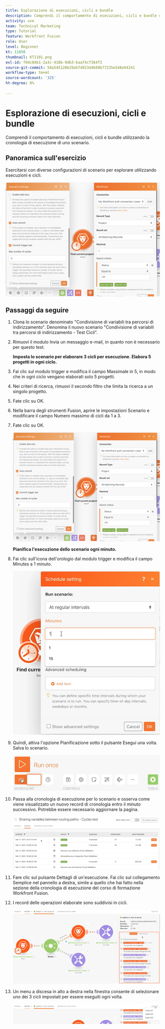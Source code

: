 ```yaml
---
title: Esplorazione di esecuzioni, cicli e bundle
description: Comprendi il comportamento di esecuzioni, cicli e bundle utilizzando la cronologia di esecuzione di uno scenario.
activity: use
team: Technical Marketing
type: Tutorial
feature: Workfront Fusion
role: User
level: Beginner
kt: 11050
thumbnail: KT1101.png
exl-id: f04c84b1-2a3c-418b-9db3-baa74cf364f3
source-git-commit: 58a545120b29a5f492344b89b77235e548e94241
workflow-type: tm+mt
source-wordcount: '325'
ht-degree: 0%

---
```


# Esplorazione di esecuzioni, cicli e bundle

Comprendi il comportamento di esecuzioni, cicli e bundle utilizzando la cronologia di esecuzione di uno scenario.

## Panoramica sull&#39;esercizio

Esercitarsi con diverse configurazioni di scenario per esplorare utilizzando esecuzioni e cicli.

![Esplorazione di cicli e bundle di esecuzione Immagine 1](../12-exercises/assets/exploring-runs-cycles-and-bundles-walkthrough-1.png)

## Passaggi da seguire

1. Clona lo scenario denominato &quot;Condivisione di variabili tra percorsi di indirizzamento&quot;. Denomina il nuovo scenario &quot;Condivisione di variabili tra percorsi di indirizzamento - Test Cicli&quot;.
1. Rimuovi il modulo Invia un messaggio e-mail, in quanto non è necessario per questo test.

   **Imposta lo scenario per elaborare 3 cicli per esecuzione. Elabora 5 progetti in ogni ciclo.**

1. Fai clic sul modulo trigger e modifica il campo Massimale in 5, in modo che in ogni ciclo vengano elaborati solo 5 progetti.
1. Nei criteri di ricerca, rimuovi il secondo filtro che limita la ricerca a un singolo progetto.
1. Fate clic su OK.

1. Nella barra degli strumenti Fusion, aprire le impostazioni Scenario e modificare il campo Numero massimo di cicli da 1 a 3.
1. Fate clic su OK.

   ![Esplorazione di cicli e bundle di esecuzione Immagine 1](../12-exercises/assets/exploring-runs-cycles-and-bundles-walkthrough-1.png)


   **Pianifica l&#39;esecuzione dello scenario ogni minuto.**

1. Fai clic sull&#39;icona dell&#39;orologio dal modulo trigger e modifica il campo Minutes a 1 minuto.

   ![Esplorazione di cicli e bundle di esecuzione Immagine 2](../12-exercises/assets/exploring-runs-cycles-and-bundles-walkthrough-2.png)

1. Quindi, attiva l&#39;opzione Pianificazione sotto il pulsante Esegui una volta. Salva lo scenario.

   ![Esplorazione di cicli e bundle di esecuzione Immagine 3](../12-exercises/assets/exploring-runs-cycles-and-bundles-walkthrough-3.png)

1. Passa alla cronologia di esecuzione per lo scenario e osserva come viene visualizzato un nuovo record di cronologia entro il minuto successivo. Potrebbe essere necessario aggiornare la pagina.

   ![Esplorazione di cicli e bundle di esecuzione Immagine 1](../12-exercises/assets/exploring-runs-cycles-and-bundles-walkthrough-4.png)

1. Fare clic sul pulsante Dettagli di un&#39;esecuzione. Fai clic sul collegamento Semplice nel pannello a destra, simile a quello che hai fatto nella sezione della cronologia di esecuzione del corso di formazione Workfront Fusion.
1. I record delle operazioni elaborate sono suddivisi in cicli.

   ![Esplorazione di cicli di esecuzione e bundle Immagine 5](../12-exercises/assets/exploring-runs-cycles-and-bundles-walkthrough-5.png)

1. Un menu a discesa in alto a destra nella finestra consente di selezionare uno dei 3 cicli impostati per essere eseguiti ogni volta.

   ![Esplorazione di cicli di esecuzione e bundle Immagine 6](../12-exercises/assets/exploring-runs-cycles-and-bundles-walkthrough-6.png)
